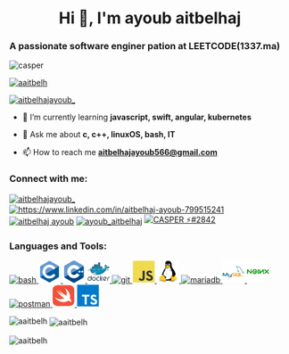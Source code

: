 <h1 align="center">Hi 👋, I'm ayoub aitbelhaj</h1>
<h3>A passionate software enginer pation at LEETCODE(1337.ma)</h3>

![casper](https://github.com/aaitbelh/aaitbelh/assets/94859813/a8724a87-2bee-4d4e-a043-59fffa426e8f)

<p align="left"> <a href="https://github.com/ryo-ma/github-profile-trophy"><img src="https://github-profile-trophy.vercel.app/?username=aaitbelh" alt="aaitbelh" /></a> </p>

<p align="left"> <a href="https://twitter.com/aitbelhajayoub_" target="blank"><img src="https://img.shields.io/twitter/follow/aitbelhajayoub_?logo=twitter&style=for-the-badge" alt="aitbelhajayoub_" /></a> </p>

- 🌱 I’m currently learning **javascript, swift, angular, kubernetes**

- 💬 Ask me about **c, c++, linuxOS, bash, IT**

- 📫 How to reach me **aitbelhajayoub566@gmail.com**

<h3 align="left">Connect with me:</h3>
<p align="left">
<a href="https://twitter.com/aitbelhajayoub_" target="blank"><img align="center" src="https://raw.githubusercontent.com/rahuldkjain/github-profile-readme-generator/master/src/images/icons/Social/twitter.svg" alt="aitbelhajayoub_" height="30" width="40" /></a>
<a href="https://linkedin.com/in/https://www.linkedin.com/in/aitbelhaj-ayoub-799515241" target="blank"><img align="center" src="https://raw.githubusercontent.com/rahuldkjain/github-profile-readme-generator/master/src/images/icons/Social/linked-in-alt.svg" alt="https://www.linkedin.com/in/aitbelhaj-ayoub-799515241" height="30" width="40" /></a>
<a href="https://stackoverflow.com/users/aitbelhaj ayoub" target="blank"><img align="center" src="https://raw.githubusercontent.com/rahuldkjain/github-profile-readme-generator/master/src/images/icons/Social/stack-overflow.svg" alt="aitbelhaj ayoub" height="30" width="40" /></a>
<a href="https://instagram.com/ayoub_aitbelhaj" target="blank"><img align="center" src="https://raw.githubusercontent.com/rahuldkjain/github-profile-readme-generator/master/src/images/icons/Social/instagram.svg" alt="ayoub_aitbelhaj" height="30" width="40" /></a>
<a href="https://discord.gg/CASPER ⚡#2842" target="blank"><img align="center" src="https://raw.githubusercontent.com/rahuldkjain/github-profile-readme-generator/master/src/images/icons/Social/discord.svg" alt="CASPER ⚡#2842" height="30" width="40" /></a>
</p>

<h3 align="left">Languages and Tools:</h3>
<p align="left"> <a href="https://www.gnu.org/software/bash/" target="_blank" rel="noreferrer"> <img src="https://www.vectorlogo.zone/logos/gnu_bash/gnu_bash-icon.svg" alt="bash" width="40" height="40"/> </a> <a href="https://www.cprogramming.com/" target="_blank" rel="noreferrer"> <img src="https://raw.githubusercontent.com/devicons/devicon/master/icons/c/c-original.svg" alt="c" width="40" height="40"/> </a> <a href="https://www.w3schools.com/cpp/" target="_blank" rel="noreferrer"> <img src="https://raw.githubusercontent.com/devicons/devicon/master/icons/cplusplus/cplusplus-original.svg" alt="cplusplus" width="40" height="40"/> </a> <a href="https://www.docker.com/" target="_blank" rel="noreferrer"> <img src="https://raw.githubusercontent.com/devicons/devicon/master/icons/docker/docker-original-wordmark.svg" alt="docker" width="40" height="40"/> </a> <a href="https://git-scm.com/" target="_blank" rel="noreferrer"> <img src="https://www.vectorlogo.zone/logos/git-scm/git-scm-icon.svg" alt="git" width="40" height="40"/> </a> <a href="https://developer.mozilla.org/en-US/docs/Web/JavaScript" target="_blank" rel="noreferrer"> <img src="https://raw.githubusercontent.com/devicons/devicon/master/icons/javascript/javascript-original.svg" alt="javascript" width="40" height="40"/> </a> <a href="https://www.linux.org/" target="_blank" rel="noreferrer"> <img src="https://raw.githubusercontent.com/devicons/devicon/master/icons/linux/linux-original.svg" alt="linux" width="40" height="40"/> </a> <a href="https://mariadb.org/" target="_blank" rel="noreferrer"> <img src="https://www.vectorlogo.zone/logos/mariadb/mariadb-icon.svg" alt="mariadb" width="40" height="40"/> </a> <a href="https://www.mysql.com/" target="_blank" rel="noreferrer"> <img src="https://raw.githubusercontent.com/devicons/devicon/master/icons/mysql/mysql-original-wordmark.svg" alt="mysql" width="40" height="40"/> </a> <a href="https://www.nginx.com" target="_blank" rel="noreferrer"> <img src="https://raw.githubusercontent.com/devicons/devicon/master/icons/nginx/nginx-original.svg" alt="nginx" width="40" height="40"/> </a> <a href="https://postman.com" target="_blank" rel="noreferrer"> <img src="https://www.vectorlogo.zone/logos/getpostman/getpostman-icon.svg" alt="postman" width="40" height="40"/> </a> <a href="https://developer.apple.com/swift/" target="_blank" rel="noreferrer"> <img src="https://raw.githubusercontent.com/devicons/devicon/master/icons/swift/swift-original.svg" alt="swift" width="40" height="40"/> </a> <a href="https://www.typescriptlang.org/" target="_blank" rel="noreferrer"> <img src="https://raw.githubusercontent.com/devicons/devicon/master/icons/typescript/typescript-original.svg" alt="typescript" width="40" height="40"/> </a> </p>

<p><img align="left" src="https://github-readme-stats.vercel.app/api/top-langs?username=aaitbelh&show_icons=true&locale=en&layout=compact" alt="aaitbelh" /></p>

<p>&nbsp;<img align="center" src="https://github-readme-stats.vercel.app/api?username=aaitbelh&show_icons=true&locale=en" alt="aaitbelh" /></p>

<p><img align="center" src="https://github-readme-streak-stats.herokuapp.com/?user=aaitbelh&" alt="aaitbelh" /></p>
